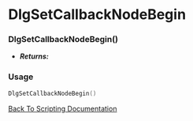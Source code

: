# DlgSetCallbackNodeBegin

### DlgSetCallbackNodeBegin()
- ***Returns:*** 

### Usage

```Lua
DlgSetCallbackNodeBegin()
```


[Back To Scripting Documentation](../README.md)
